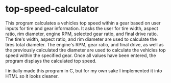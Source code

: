 # top-speed-calculator

This program calculates a vehicles top speed within a gear based on user inputs for tire and gear information. It asks the user for tire width, aspect ratio, rim diameter, engine RPM, selected gear ratio, and final drive ratio. The tire's width, aspect ratio, and rim diameter are used to calculate the tires total diameter. The engine's RPM, gear ratio, and final drive, as well as the previously calculated tire diameter are used to calculate the vehicles top speed within the specified gear. Once all values have been entered, the program displays the calculated top speed. 

I initially made this program in C, but for my own sake I implemented it into HTML so it looks cleaner. 
